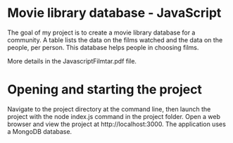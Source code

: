 # Movie library database - JavaScript

The goal of my project is to create a movie library database for a community. A table lists the data on the films watched and the data on the people, per person. This database helps people in choosing films.

More details in the JavascriptFilmtar.pdf file.

# Opening and starting the project

Navigate to the project directory at the command line, then launch the project with the node
index.js command in the project folder. Open a web browser and view the project at
http://localhost:3000. The application uses a MongoDB
database.
